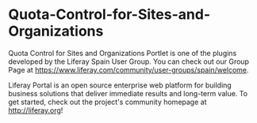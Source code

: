 Quota-Control-for-Sites-and-Organizations
=========================================

Quota Control for Sites and Organizations Portlet is one of the plugins developed by the Liferay Spain User Group. You can check out our Group Page at https://www.liferay.com/community/user-groups/spain/welcome.

Liferay Portal is an open source enterprise web platform for building business solutions that deliver immediate results and long-term value. To get started, check out the project's community homepage at http://liferay.org!

